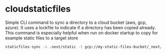 # cloudstaticfiles

Simple CLI command to sync a directory to a cloud bucket (aws, gcp, azure). It
uses a lockfile to indicate if a directory has been copied already.  This
command is especially helpful when run on docker startup to copy for example
static files to a target store

```bash
staticfiles-sync -s .next/static -t gcp://my-static-files-bucket/_next/static -l .locks/v1.0.0;
```
